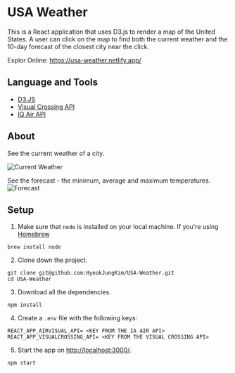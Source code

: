 # USA Weather
This is a React application that uses D3.js to render a map of the United States. A user can click on the map to find both the current weather and the 10-day forecast of the closest city near the click.

Explor Online: https://usa-weather.netlify.app/

## Language and Tools

- [D3.JS](https://d3js.org/)
- [Visual Crossing API](https://www.visualcrossing.com/)
- [IQ Air API](https://www.iqair.com/us/air-pollution-data-api)

## About
See the current weather of a city.

![Current Weather](https://i.imgur.com/KXq7cvM.png)

See the forecast - the minimum, average and maximum temperatures.
![Forecast](https://i.imgur.com/NnNqKUK.png)

## Setup
1. Make sure that `node` is installed on your local machine.
If you're using [Homebrew](https://brew.sh/)

```
brew install node
```

2. Clone down the project.

```
git clone git@github.com:HyeokJungKim/USA-Weather.git
cd USA-Weather
```

3. Download all the dependencies.
```
npm install
```

4. Create a `.env` file with the following keys:
```
REACT_APP_AIRVISUAL_API= <KEY FROM THE IA AIR API>
REACT_APP_VISUALCROSSING_API= <KEY FROM THE VISUAL CROSSING API>
```

5. Start the app on <http://localhost:3000/>.
```
npm start
```
